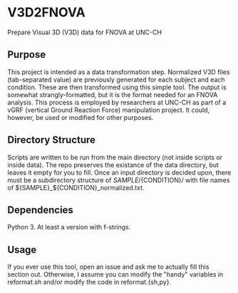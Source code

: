 # V3D2FNOVA
Prepare Visual 3D (V3D) data for FNOVA at UNC-CH

## Purpose
This project is intended as a data transformation step. Normalized V3D files (tab-separated value) are previously generated for each subject and each condition. These are then transformed using this simple tool. The output is somewhat strangly-formatted, but it is the format needed for an FNOVA analysis. This process is employed by researchers at UNC-CH as part of a vGRF (vertical Ground Reaction Force) manipulation project. It could, however, be used or modified for other purposes.

## Directory Structure
Scripts are written to be run from the main directory (not inside scripts or inside data). The repo preserves the existance of the data directory, but leaves it empty for you to fill. Once an input directory is decided upon, there must be a subdirectory structure of ${SAMPLE}/${CONDITION}/ with file names of ${SAMPLE}_${CONDITION}_normalized.txt.

## Dependencies
Python 3. At least a version with f-strings.

## Usage
If you ever use this tool, open an issue and ask me to actually fill this section out. Otherwise, I assume you can modify the "handy" variables in reformat.sh and/or modify the code in reformat.{sh,py}.

